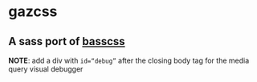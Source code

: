 # gazcss

## A sass port of [basscss](http://www.basscss.com)

**NOTE**: add a div with `id=“debug”` after the closing body tag for the media query visual debugger 

